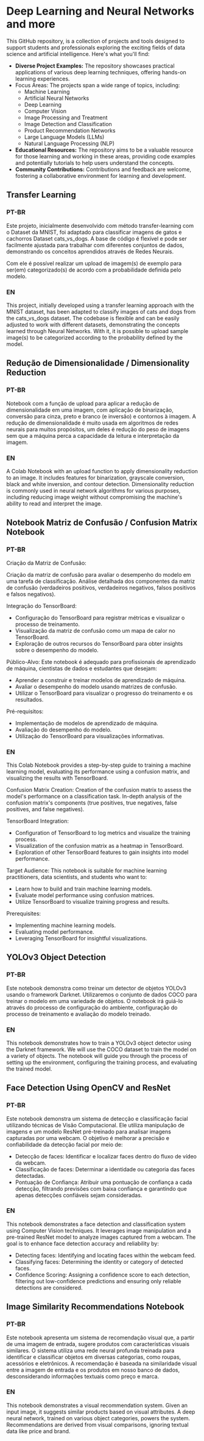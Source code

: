 # Deep Learning and Neural Networks and more

This GitHub repository, is a collection of projects and tools designed to support students and professionals exploring the exciting fields of data science and artificial intelligence.  Here's what you'll find:

- **Diverse Project Examples:** The repository showcases practical applications of various deep learning techniques, offering hands-on learning experiences.
- Focus Areas: The projects span a wide range of topics, including:
  - Machine Learning
  - Artificial Neural Networks
  - Deep Learning
  - Computer Vision
  - Image Processing and Treatment
  - Image Detection and Classification
  - Product Recommendation Networks
  - Large Language Models (LLMs)
  - Natural Language Processing (NLP)
- **Educational Resources:** The repository aims to be a valuable resource for those learning and working in these areas, providing code examples and potentially tutorials to help users understand the concepts.
- **Community Contributions:** Contributions and feedback are welcome, fostering a collaborative environment for learning and development.

## Transfer Learning
### PT-BR
Este projeto, inicialmente desenvolvido com método transfer-learning com o Dataset da MNIST, foi adaptado para classificar imagens de gatos e cachorros Dataset cats_vs_dogs. A base de código é flexível e pode ser facilmente ajustada para trabalhar com diferentes conjuntos de dados, demonstrando os conceitos aprendidos através de Redes Neurais.

Com ele é possível realizar um upload de imagem(s) de exemplo para ser(em) categorizado(s) de acordo com a probabilidade definida pelo modelo.

### EN
This project, initially developed using a transfer learning approach with the MNIST dataset, has been adapted to classify images of cats and dogs from the cats_vs_dogs dataset. The codebase is flexible and can be easily adjusted to work with different datasets, demonstrating the concepts learned through Neural Networks.
With it, it is possible to upload sample image(s) to be categorized according to the probability defined by the model.

## Redução de Dimensionalidade / Dimensionality Reduction
### PT-BR
Notebook com a função de upload para aplicar a redução de dimensionalidade em uma imagem, com aplicação de binarização, conversão para cinza, preto e branco (e inversão) e contornos à imagem. A redução de dimensionalidade é muito usada em algoritmos de redes neurais para muitos propósitos, um deles é redução do peso de imagens sem que a máquina perca a capacidade da leitura e interpretação da imagem.

### EN
A Colab Notebook with an upload function to apply dimensionality reduction to an image. It includes features for binarization, grayscale conversion, black and white inversion, and contour detection. Dimensionality reduction is commonly used in neural network algorithms for various purposes, including reducing image weight without compromising the machine's ability to read and interpret the image.

## Notebook Matriz de Confusão / Confusion Matrix Notebook
### PT-BR
Criação da Matriz de Confusão:

Criação da matriz de confusão para avaliar o desempenho do modelo em uma tarefa de classificação.
Análise detalhada dos componentes da matriz de confusão (verdadeiros positivos, verdadeiros negativos, falsos positivos e falsos negativos).

Integração do TensorBoard:
 - Configuração do TensorBoard para registrar métricas e visualizar o processo de treinamento.
 - Visualização da matriz de confusão como um mapa de calor no TensorBoard.
 - Exploração de outros recursos do TensorBoard para obter insights sobre o desempenho do modelo.

Público-Alvo:
Este notebook é adequado para profissionais de aprendizado de máquina, cientistas de dados e estudantes que desejam:
 - Aprender a construir e treinar modelos de aprendizado de máquina.
 - Avaliar o desempenho do modelo usando matrizes de confusão.
 - Utilizar o TensorBoard para visualizar o progresso do treinamento e os resultados.

Pré-requisitos:
 - Implementação de modelos de aprendizado de máquina.
 - Avaliação do desempenho do modelo.
 - Utilização do TensorBoard para visualizações informativas.

### EN
This Colab Notebook provides a step-by-step guide to training a machine learning model, evaluating its performance using a confusion matrix, and visualizing the results with TensorBoard.

Confusion Matrix Creation:
Creation of the confusion matrix to assess the model's performance on a classification task.
In-depth analysis of the confusion matrix's components (true positives, true negatives, false positives, and false negatives).

TensorBoard Integration:
 - Configuration of TensorBoard to log metrics and visualize the training process.
 - Visualization of the confusion matrix as a heatmap in TensorBoard.
 - Exploration of other TensorBoard features to gain insights into model performance.

Target Audience:
This notebook is suitable for machine learning practitioners, data scientists, and students who want to:
 - Learn how to build and train machine learning models.
 - Evaluate model performance using confusion matrices.
 - Utilize TensorBoard to visualize training progress and results.

Prerequisites:
 - Implementing machine learning models.
 - Evaluating model performance.
 - Leveraging TensorBoard for insightful visualizations.

## YOLOv3 Object Detection
### PT-BR
Este notebook demonstra como treinar um detector de objetos YOLOv3 usando o framework Darknet.
Utilizaremos o conjunto de dados COCO para treinar o modelo em uma variedade de objetos.
O notebook irá guiá-lo através do processo de configuração do ambiente, configuração do processo de treinamento e avaliação do modelo treinado.

### EN
This notebook demonstrates how to train a YOLOv3 object detector using the Darknet framework.
We will use the COCO dataset to train the model on a variety of objects.
The notebook will guide you through the process of setting up the environment, configuring the training process, and evaluating the trained model.

## Face Detection Using OpenCV and ResNet
### PT-BR
Este notebook demonstra um sistema de detecção e classificação facial utilizando técnicas de Visão Computacional. Ele utiliza manipulação de imagens e um modelo ResNet pré-treinado para analisar imagens capturadas por uma webcam. O objetivo é melhorar a precisão e confiabilidade da detecção facial por meio de:
- Detecção de faces: Identificar e localizar faces dentro do fluxo de vídeo da webcam.
- Classificação de faces: Determinar a identidade ou categoria das faces detectadas.
- Pontuação de Confiança: Atribuir uma pontuação de confiança a cada detecção, filtrando previsões com baixa confiança e garantindo que apenas detecções confiáveis sejam consideradas.

### EN
This notebook demonstrates a face detection and classification system using Computer Vision techniques. It leverages image manipulation and a pre-trained ResNet model to analyze images captured from a webcam. The goal is to enhance face detection accuracy and reliability by:

- Detecting faces: Identifying and locating faces within the webcam feed.
- Classifying faces: Determining the identity or category of detected faces.
- Confidence Scoring: Assigning a confidence score to each detection, filtering out low-confidence predictions and ensuring only reliable detections are considered.

## Image Similarity Recommendations Notebook
### PT-BR
Este notebook apresenta um sistema de recomendação visual que, a partir de uma imagem de entrada, sugere produtos com características visuais similares. O sistema utiliza uma rede neural profunda treinada para identificar e classificar objetos em diversas categorias, como roupas, acessórios e eletrônicos. A recomendação é baseada na similaridade visual entre a imagem de entrada e os produtos em nosso banco de dados, desconsiderando informações textuais como preço e marca.

### EN
This notebook demonstrates a visual recommendation system. Given an input image, it suggests similar products based on visual attributes. A deep neural network, trained on various object categories, powers the system. Recommendations are derived from visual comparisons, ignoring textual data like price and brand.
